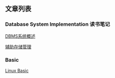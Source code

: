 ## 文章列表

### Database System Implementation 读书笔记

[DBMS系统概述](/techdoc/docs/database/dsi_intro)

[辅助存储管理](/techdoc/docs/database/dsi_data_storage)

### Basic

[Linux Basic](/techdoc/docs/basic/linux)

